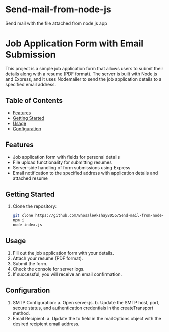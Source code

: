 # Send-mail-from-node-js
Send mail with the file attached from node js app


# Job Application Form with Email Submission

This project is a simple job application form that allows users to submit their details along with a resume (PDF format). The server is built with Node.js and Express, and it uses Nodemailer to send the job application details to a specified email address.

## Table of Contents

- [Features](#features)
- [Getting Started](#getting-started)
- [Usage](#usage)
- [Configuration](#configuration)

## Features

- Job application form with fields for personal details
- File upload functionality for submitting resumes
- Server-side handling of form submissions using Express
- Email notification to the specified address with application details and attached resume

## Getting Started

1. Clone the repository:

   ```bash
   git clone https://github.com/BhosaleAkshay8055/Send-mail-from-node-js.git
   npm i
   node index.js
   ```


## Usage
1. Fill out the job application form with your details.
2. Attach your resume (PDF format).
3. Submit the form.
4. Check the console for server logs.
5. If successful, you will receive an email confirmation.

## Configuration
1. SMTP Configuration:
  a. Open server.js.
  b. Update the SMTP host, port, secure status, and authentication credentials in the createTransport method.
2. Email Recipient:
  a. Update the to field in the mailOptions object with the desired recipient email address.



